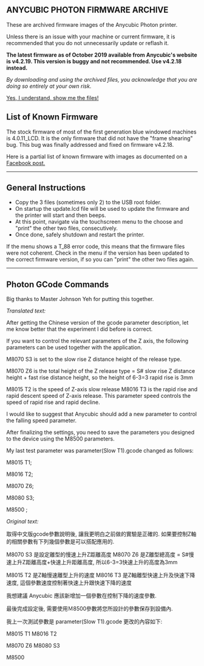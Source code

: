 ## ANYCUBIC PHOTON FIRMWARE ARCHIVE 

These are archived firmware images of the Anycubic Photon printer.

Unless there is an issue with your machine or current firmware, it is recommended that you do not unnecessarily update or reflash it. 

**The latest firmware as of October 2019 available from Anycubic's website is v4.2.19. This version is buggy and not recommended. Use v4.2.18 instead.** 

*By downloading and using the archived files, you acknowledge that you are doing so entirely at your own risk.*

[Yes, I understand, show me the files!](https://github.com/Photonsters/anycubic-photon-docs/tree/master/firmware) 

## List of Known Firmware
The stock firmware of most of the first generation blue windowed machines is 4.0.11_LCD. It is the only firmware that did not have the "frame shearing" bug. This bug was finally addressed and fixed on firmware v4.2.18.  

Here is a partial list of known firmware with images as documented on a 
[Facebook post.](https://www.facebook.com/groups/AnycubicPhoton/permalink/1599259826885320/)

---

## General Instructions

- Copy the 3 files (sometimes only 2) to the USB root folder.
- On startup the update.lcd file will be used to update the firmware and the printer will start and then beeps.
- At this point, navigate via the touchscreen menu to the choose and "print" the other two files, consecutively.  
- Once done, safely shutdown and restart the printer. 


If the menu shows a T_88 error code, this means that the firmware files were not coherent.
Check in the menu if the version has been updated to the correct firmware version, if so you can "print" the other two files again.

---

## Photon GCode Commands 

Big thanks to Master Johnson Yeh for putting this together.

*Translated text:*

After getting the Chinese version of the gcode parameter description, let me know better that the experiment I did before is correct.

If you want to control the relevant parameters of the Z axis, the following parameters can be used together with the application.

M8070 S3 is set to the slow rise Z distance height of the release type.

M8070 Z6 is the total height of the Z release type = S# slow rise Z distance height + fast rise distance height, so the height of 6-3=3 rapid rise is 3mm

M8015 T2 is the speed of Z-axis slow release
M8016 T3 is the rapid rise and rapid descent speed of Z-axis release. This parameter speed controls the speed of rapid rise and rapid decline.

I would like to suggest that Anycubic should add a new parameter to control the falling speed parameter.

After finalizing the settings, you need to save the parameters you designed to the device using the M8500 parameters.

My last test parameter was parameter(Slow T1).gcode changed as follows:

M8015 T1;

M8016 T2;


M8070 Z6;

M8080 S3;

M8500 ;


*Original text:*

取得中文版gcode參數說明後, 讓我更明白之前做的實驗是正確的.
如果要控制Z軸的相關參數有下列幾個參數是可以搭配應用的.

M8070 S3 是設定離型的慢速上升Z距離高度
M8070 Z6 是Z離型總高度 = S#慢速上升Z距離高度+快速上升距離高度, 所以6-3=3快速上升的高度為3mm

M8015 T2 是Z軸慢速離型上升的速度
M8016 T3 是Z軸離型快速上升及快速下降速度, 這個參數速度控制著快速上升跟快速下降的速度

我想建議 Anycubic 應該新增加一個參數在控制下降的速度參數.

最後完成設定後, 需要使用Ｍ8500參數將您所設計的參數保存到設備內.

我上一次測試參數是 parameter(Slow T1).gcode 更改的內容如下:

M8015 T1
M8016 T2

M8070 Z6
M8080 S3

M8500


